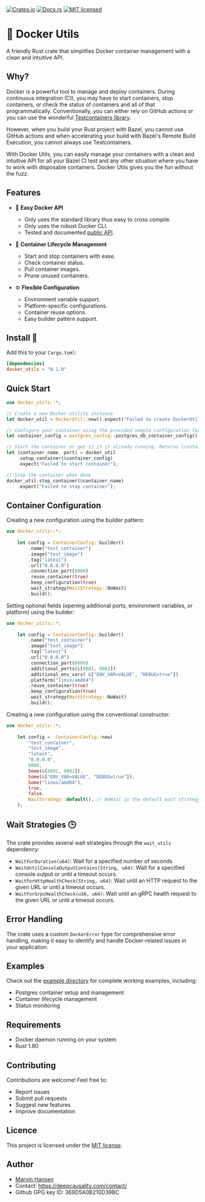 [//]: # (---)

[//]: # (SPDX-License-Identifier: MIT)

[//]: # (---)

[![Crates.io][crates-badge]][crates-url]
[![Docs.rs][docs-badge]][docs-url]
[![MIT licensed][mit-badge]][mit-url]

[crates-badge]: https://img.shields.io/badge/Crates.io-Latest-blue

[crates-url]: https://crates.io/crates/docker_utils

[docs-badge]: https://img.shields.io/badge/Docs.rs-Latest-blue

[docs-url]: https://docs.rs/docker_utils/latest/docker_utils/

[mit-badge]: https://img.shields.io/badge/License-MIT-blue.svg

[mit-url]: https://github.com/deepcausality-rs/deep_causality/blob/main/LICENSE

# 🐳 Docker Utils

A friendly Rust crate that simplifies Docker container management with a clean and intuitive API.

## Why?

Docker is a powerful tool to manage and deploy containers. During continuous integration (CI),
you may have to start containers, stop containers, or check the status of containers and all of that programmatically. 
Conventionally, you can either rely on GitHub actions or you can use the wonderful [Testcontainers library](https://testcontainers.com/). 

 
However, when you build your Rust project with Bazel, you cannot use GitHub actions and when accelerating your 
build with Bazel's Remote Build Execution, you cannot always use Testcontainers.


With Docker Utils, you can easily manage your containers with a clean and intuitive API for all your Bazel CI test and any
other situation where you have to work with disposable containers. Docker Utils gives you the fun without the fuzz. 

## Features

- 🐳 **Easy Docker API**
  - Only uses the standard library thus easy to cross compile. 
  - Only uses the robust Docker CLI.
  - Tested and documented [public API](src/api.rs).

- 🚀 **Container Lifecycle Management**
  - Start and stop containers with ease.
  - Check container status.
  - Pull container images.
  - Prune unused containers.

- ⚙️ **Flexible Configuration**
  - Environment variable support.
  - Platform-specific configurations.
  - Container reuse options.
  - Easy builder pattern support.


## Install 🚀

Add this to your `Cargo.toml`:

```toml
[dependencies]
docker_utils = "0.1.0"
```

## Quick Start

```rust
use docker_utils::*;

// Create a new Docker utility instance
let docker_util = DockerUtil::new().expect("Failed to create DockerUtil");

// Configure your container using the provided sample configuration for postgres
let container_config = postgres_config::postgres_db_container_config();

// Start the container or get it if it already running. Returns (container_name, port)
let (container_name, port) = docker_util
    .setup_container(&container_config)
    .expect("Failed to start container");

// Stop the container when done
docker_util.stop_container(&container_name)
    .expect("Failed to stop container");
```

## Container Configuration

Creating a new configuration using the builder pattern:

```rust
use docker_utils::*;
 
    let config = ContainerConfig::builder()
        .name("test_container")
        .image("test_image")
        .tag("latest")
        .url("0.0.0.0")
        .connection_port(8080)
        .reuse_container(true)
        .keep_configuration(true)
        .wait_strategy(WaitStrategy::NoWait)
        .build();
```  

Setting optional fields (opening additional ports, environment variables, or platform) using the builder:

```rust
use docker_utils::*;
 
    let config = ContainerConfig::builder()
        .name("test_container")
        .image("test_image")
        .tag("latest")
        .url("0.0.0.0")
        .connection_port(8080)
        .additional_ports(&[8081, 8082])
        .additional_env_vars( &["ENV_VAR=VALUE", "DEBUG=true"])
        .platform("linux/amd64")
        .reuse_container(true)
        .keep_configuration(true)
        .wait_strategy(WaitStrategy::NoWait)
        .build();
```  

Creating a new configuration using the conventional constructor:

```rust
use docker_utils::*;
 
    let config =  ContainerConfig::new(
        "test_container",
        "test_image",
        "latest",
        "0.0.0.0",
        8080,
        Some(&[8081, 8082]),
        Some(&["ENV_VAR=VALUE", "DEBUG=true"]),
        Some("linux/amd64"),
        true,
        false,
        WaitStrategy::default(), // NoWait is the default wait strategy
    );
```  

## Wait Strategies 🕒

The crate provides several wait strategies through the `wait_utils` dependency:

- `WaitForDuration(u64)`: Wait for a specified number of seconds
- `WaitUntilConsoleOutputContains(String, u64)`: Wait for a specified console output or until a timeout occurs.
- `WaitForHttpHealthCheck(String, u64)`: Wait until an HTTP request to the given URL or until a timeout occurs.
- `WaitForGrpcHealthCheck(u16, u64)`: Wait until an gRPC health request to the given URL or until a timeout occurs.

## Error Handling

The crate uses a custom `DockerError` type for comprehensive error handling, making it easy to identify 
and handle Docker-related issues in your application.

## Examples

Check out the [example directory](../../examples/docker_utils_example) for complete working examples, including:
- Postgres container setup and management
- Container lifecycle management
- Status monitoring

## Requirements

- Docker daemon running on your system
- Rust 1.80

## Contributing

Contributions are welcome! Feel free to:
- Report issues
- Submit pull requests
- Suggest new features
- Improve documentation

## Licence

This project is licensed under the [MIT license](../../LICENSE).

## Author
* [Marvin Hansen](https://github.com/marvin-hansen)
* Contact: https://deepcausality.com/contact/
* Github GPG key ID: 369D5A0B210D39BC
